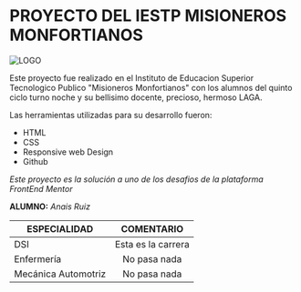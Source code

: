 # PROYECTO DEL IESTP MISIONEROS MONFORTIANOS

![LOGO](https://encrypted-tbn0.gstatic.com/images?q=tbn:ANd9GcQ9VpRiiU706RewGfTonI8fez3_z1PjqTtV9XVrEAbM8A&s)

Este proyecto fue realizado en el Instituto de Educacion Superior Tecnologico Publico "Misioneros Monfortianos" con los alumnos del quinto ciclo turno noche y su bellisimo docente, precioso, hermoso LAGA.

Las herramientas utilizadas para su desarrollo fueron:
* HTML
* CSS
* Responsive web Design
* Github

_Este proyecto es la solución a uno de los desafios de la plataforma FrontEnd Mentor_

**ALUMNO:**  *Anais Ruiz*

| ESPECIALIDAD         | COMENTARIO         |
| ---------------------|:------------------:|
| DSI                  | Esta es la carrera |
| Enfermería           | No pasa nada       |
| Mecánica Automotriz  | No pasa nada       |
